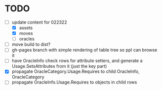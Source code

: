 # TODO
  - [ ] update content for 022322
    - [x] assets
    - [x] moves
    - [ ] oracles
  - [ ] move build to dist?
  - [ ] gh-pages branch with simple rendering of table tree so ppl can browse it
  - [ ] have OracleInfo check rows for attribute setters, and generate a Usage.SetsAttributes from it (just the key part)
  - [X] propagate OracleCategory.Usage.Requires to child OracleInfo, OracleCategory
  - [ ] propagate OracleInfo.Usage.Requires to objects in child rows
